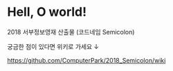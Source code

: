 # Hell, O world!
2018 서부정보영재 산출물 (코드네임 Semicolon) 

궁금한 점이 있다면 위키로 가세요 ↓

https://github.com/ComputerPark/2018_Semicolon/wiki
